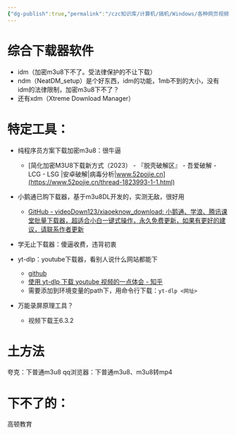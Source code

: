 ```yaml
---
{"dg-publish":true,"permalink":"/czc知识库/计算机/搞机/Windows/各种网页视频下载，加密m3u8下载，网课下载/","dgPassFrontmatter":true,"created":"2024-06-18T17:45:20.130+08:00","updated":"2024-12-08T12:34:12.978+08:00"}
---
```



# 综合下载器软件
- idm（加密m3u8下不了。受法律保护的不让下载）
- ndm（NeatDM_setup）是个好东西，idm的功能，1mb不到的大小，没有idm的法律限制，加密m3u8下不了？
- 还有xdm（Xtreme Download Manager）

# 特定工具：
- 纯程序员方案下载加密m3u8：很牛逼
	- [简化加密M3U8下载新方式（2023） - 『脱壳破解区』 - 吾爱破解 - LCG - LSG |安卓破解|病毒分析|www.52pojie.cn](https://www.52pojie.cn/thread-1823993-1-1.html)

- 小鹅通已购下载器，基于m3u8DL开发的，实测无敌，很好用
	- [GitHub - videoDown123/xiaoeknow\_download: 小鹅通、学浪、腾讯课堂批量下载器，超适合小白一键式操作，永久免费更新，如果有更好的建议，请联系作者更新](https://github.com/videoDown123/xiaoeknow_download)

- 学无止下载器：傻逼收费，违背初衷

- yt-dlp：youtube下载器，看别人说什么网站都能下
	- [github](https://github.com/yt-dlp/yt-dlp/releases)
	- [使用 yt-dlp 下载 youtube 视频的一点体会 - 知乎](https://zhuanlan.zhihu.com/p/431013905)
	- 需要添加到环境变量的path下，用命令行下载：`yt-dlp <网址>`

- 万能录屏原理工具？
	- 视频下载王6.3.2
# 土方法
夸克：下普通m3u8
qq浏览器：下普通m3u8、m3u8转mp4


# 下不了的：
高顿教育